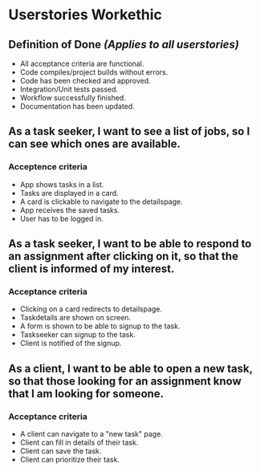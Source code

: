 # Userstories Workethic

## Definition of Done *(Applies to all userstories)*
-   All acceptance criteria are functional.
-   Code compiles/project builds without errors.
-   Code has been checked and approved.
-   Integration/Unit tests passed.
-   Workflow successfully finished.
-   Documentation has been updated.

## As a task seeker, I want to see a list of jobs, so I can see which ones are available.

### Acceptence criteria

-   App shows tasks in a list.
-   Tasks are displayed in a card.
-   A card is clickable to navigate to the detailspage.
-   App receives the saved tasks.
-   User has to be logged in.

## As a task seeker, I want to be able to respond to an assignment after clicking on it, so that the client is informed of my interest.

### Acceptance criteria

-   Clicking on a card redirects to detailspage.
-   Taskdetails are shown on screen.
-   A form is shown to be able to signup to the task.
-   Taskseeker can signup to the task.
-   Client is notified of the signup.

## As a client, I want to be able to open a new task, so that those looking for an assignment know that I am looking for someone.

### Acceptance criteria

-   A client can navigate to a "new task" page.
-   Client can fill in details of their task.
-   Client can save the task.
-   Client can prioritize their task.
